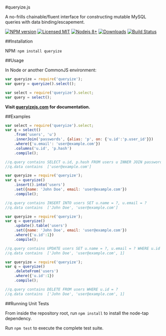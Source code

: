 #queryize.js

A no-frills chainable/fluent interface for constructing mutable MySQL queries with data binding/escapement.

[![NPM version](https://img.shields.io/npm/v/queryize.svg)](http://badge.fury.io/js/queryize)
[![Licensed MIT](https://img.shields.io/npm/l/queryize.svg)](https://github.com/Twipped/QueryizeJS/blob/master/LICENSE.txt)
[![Nodejs 8+](https://img.shields.io/badge/node.js-%3E=_8%20LTS-brightgreen.svg)](http://nodejs.org)
[![Downloads](http://img.shields.io/npm/dm/queryize.svg)](http://npmjs.org/queryize)
[![Build Status](https://img.shields.io/travis/Twipped/QueryizeJS.svg)](https://travis-ci.org/Twipped/QueryizeJS)

##Installation

NPM: `npm install queryize`

##Usage

In Node or another CommonJS environment:

```js
var queryize = require('queryize');
var query = queryize().select();
```

```js
var select = require('queryize').select;
var query = select();
```

**Visit [queryizejs.com](http://queryizejs.com/) for documentation.**

##Examples

```js
var select = require('queryize').select;
var q = select()
    .from('users', 'u')
    .innerJoin('passwords', {alias: 'p', on: {'u.id':'p.user_id'}})
    .where({'u.email': 'user@example.com'})
    .columns('u.id', 'p.hash')
    .compile();

//q.query contains SELECT u.id, p.hash FROM users u INNER JOIN passwords p ON (u.id = p.user_id) WHERE u.email = ?
//q.data contains  ['user@example.com']
```

```js
var queryize = require('queryize');
var q = queryize()
    .insert().into('users')
    .set({name: 'John Doe', email: 'user@example.com'})
    .compile();

//q.query contains INSERT INTO users SET u.name = ?, u.email = ?
//q.data contains  ['John Doe', 'user@example.com']
```

```js
var queryize = require('queryize');
var q = queryize()
    .update().table('users')
    .set({name: 'John Doe', email: 'user@example.com'})
    .where({'u.id':1})
    .compile();

//q.query contains UPDATE users SET u.name = ?, u.email = ? WHERE u.id = ?
//q.data contains  ['John Doe', 'user@example.com', 1]
```

```js
var queryize = require('queryize');
var q = queryize()
    .deleteFrom('users')
    .where({'u.id':1})
    .compile();

//q.query contains DELETE FROM users WHERE u.id = ?
//q.data contains  ['John Doe', 'user@example.com', 1]
```

##Running Unit Tests

From inside the repository root, run `npm install` to install the node-tap dependency.

Run `npm test` to execute the complete test suite.